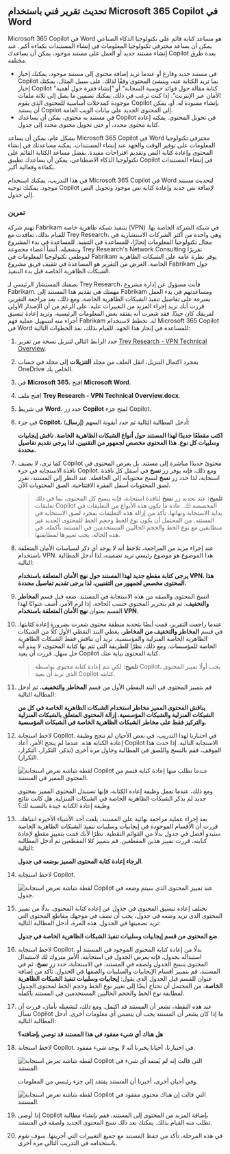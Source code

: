 
تحديث تقرير فني باستخدام Microsoft 365 Copilot في Word
---
Microsoft 365 Copilot في Word هو مساعد كتابة قائم على تكنولوجيا الذكاء الصناعي يمكن أن يساعد محترفي تكنولوجيا المعلومات في إنشاء المستندات بكفاءة أكبر. عند إنشاء مستند جديد أو العمل على مستند موجود، يمكن أن يساعدك Copilot بعدة طرق مختلفة.

 -  في مستند جديد وفارغ أو عندما تريد إضافة محتوى إلى مستند موجود، يمكنك إخبار Copilot بما تريد الكتابة عنه، وينشئ المحتوى وفقًا لذلك. على سبيل المثال، يمكنك إخبار Copilot "كتابة مقالة حول فوائد حوسبة السحابة" أو "إنشاء فقرة حول أهمية الأمان عبر الإنترنت". إذا كنت ترغب في ذلك، يمكنك تضمين ما يصل إلى ثلاثة ملفات موجودة كمدخلات أساسية للمحتوى الذي يقوم Copilot بإنشاء مسودة له. أو، يمكن أن يستند Copilot إلى المحتوى الجديد على بيانات الويب العامة.
 -  في مستند به محتوى، يمكن أن يساعدك Copilot في تحويل المحتوى. يمكنه إعادة كتابة محتوى محدد، أو حتى تحويل محتوى محدد إلى جدول.

بشكل عام، يمكن أن يساعد Microsoft 365 Copilot في Word محترفي تكنولوجيا المعلومات على توفير الوقت والجهد عند إنشاء المستندات. يمكنه مساعدتك في إنشاء المحتوى وإعادة كتابة النص وتقديم اقتراحات مفيدة. بفضل مساعد الكتابة القائم على تكنولوجيا الذكاء الاصطناعي، يمكن أن يساعدك تطبيق Copilot في إنشاء المستندات بكفاءة وفعالية أكبر.

في هذا التدريب، يمكنك استخدام Microsoft 365 Copilot في Word لتحديث مستند موجود. يمكنك توجيه Copilot لإضافة نص جديد وإعادة كتابة نص موجود وتحويل النص إلى جدول.

### تمرين

تهتم شركة Fabrikam بتنفيذ شبكة ظاهرية خاصة (VPN) في شبكة الشركة الخاصة بها. للقيام بذلك، تعاقدت مع Trey Research، وهي واحدة من أكثر الشركات الاستشارية في مجال تكنولوجيا المعلومات إنجازًا، للمساعدة في التنفيذ. للمساعدة في بدء المشروع وتشغيله، أنشأ أعضاء مجموعة Trey Research's Network Consulting تقريرًا لموظفي تكنولوجيا المعلومات في Fabrikam يوفر نظرة عامة على الشبكات الظاهرية الخاصة. الغرض من التقرير هو المساعدة في تثقيف فريق مشروع Fabrikam حول الشبكات الظاهرية الخاصة قبل بدء التنفيذ.

بصفتك المستشار الرئيسي لـ Trey Research، فأنت مسؤول عن إدارة مشروع Fabrikam. مهمتك هي تقديم هذا المستند إلى Fabrikam ومساعدتهم في بدء العمل بسرعة على تفاصيل تنفيذ الشبكات الظاهرية الخاصة. ومع ذلك، بعد مراجعة التقرير، قررت أنك تريد إجراء المزيد من التغييرات عليه. على الرغم من أن الإصدار الأولي لفريقك كان جيدًا، فقد شعرت أنه يفتقد بعض المعلومات الرئيسية، وتريد إعادة تنسيق أجزاء منه لتسهيل عملية فهم Fabrikam له. تخطط لاستخدام Microsoft 365 Copilot في Word للمساعدة في إنجاز هذا الجهد. للقيام بذلك، نفذ الخطوات التالية:

1.  حدد الرابط التالي لتنزيل نسخة من تقرير [Trey Research - VPN Technical Overview](https://go.microsoft.com/fwlink/?linkid=2269129).
2.  بمجرد اكتمال التنزيل، انقل الملف من مجلد **التنزيلات** إلى مجلد في حساب OneDrive الخاص بك.
3.  في **Microsoft 365**، افتح **Microsoft Word**.
4.  افتح ملف **Trey Research - VPN Technical Overview.docx**.
5.  في شريط **Word**، حدد زر **Copilot** لفتح جزء Copilot.
6.  في جزء **Copilot**، أدخل المطالبة التالية ثم حدد أيقونة السهم (**إرسال**):
    
    **اكتب مقطعًا جديدًا لهذا المستند حول أنواع الشبكات الظاهرية الخاصة. ناقش إيجابيات وسلبيات كل نوع. هذا المحتوى مخصص لجمهور من التقنيين، لذا يرجى تقديم تفاصيل محددة.**
7.  كما ترى، لا يضيف Copilot محتوىً جديدًا مباشرة إلى مستند. بل يعرض المحتوى في نافذة الاستجابة في جزء Copilot. ومع ذلك، فإنه يوفر زر **نسخ** في أسفل كل نافذة استجابة، لذا حدد زر **نسخ** لنسخ محتوياته إلى الحافظة. عند النظر إلى المستند، تقرر لصق المحتويات أسفل الفقرة الافتتاحية. الصق المحتويات الآن.
    
    > **تلميح:** عند تحديد زر **نسخ** لنافذة استجابة، فإنه ينسخ كل المحتوى، بما في ذلك تعليقات Copilot المخصصة لك. عادة ما تكون هذه الأنواع من التعليقات في بداية الاستجابة ونهاتها. تأكد من إزالة هذه التعليقات بمجرد لصق الاستجابة في المستند. من المحتمل أن يكون نوع الخط وحجم الخط للمحتوى الجديد غير متطابقين مع نوع الخط والحجم الحاليين المستخدمين في المستند بأكمله. في هذه الحالة، يجب تغييرها لمطابقتها.

8.  عند إجراء مزيد من المراجعة، تلاحظ أنه لا يوجد أي ذكر لسياسات الأمان المتعلقة باستخدام VPN. هذا الموضوع هو موضوع رئيسي تريد تضمينه، لذا أدخل المطالبة التالية:
    
    **يرجى كتابة مقطع جديد لهذا المستند حول نهج الأمان المتعلقة باستخدام VPN. هذا المحتوى مخصص لجمهور من التقنيين، لذا يرجى تقديم تفاصيل محددة.**
9.  انسخ المحتوى والصقه من هذه الاستجابة في المستند. ضعه قبل قسم **المخاطر والتخفيف**، ثم قم بتحرير المحتوى حسب الحاجة. إذا لزم الأمر، أضف عنوانًا لهذا القسم بعنوان **نهج الأمان المتعلقة باستخدام VPN**.
10. عندما راجعت التقرير، قمت أيضًا بتحديد منطقة محتوى شعرت بضرورة إعادة كتابتها. في قسم **المخاطر والتخفيف من المخاطر**، يغطي البند النقطي الأول كلًا من الشبكات الظاهرية الخاصة المنزلية والمؤسسية. تريد أن تناقش فقط الشبكات الظاهرية الخاصة للمؤسسات. ومع ذلك، نظرًا للطريقة التي تتم بها كتابة المحتوى، لا يبدو أنه حل سهل. قررت أن يعيد Copilot كتابة المحتوى نيابة عنك.
    
    > **تلميح:** لكي تتم إعادة كتابة محتوى بواسطة Copilot، يجب أولًا تمييز المحتوى الذي تريد أن يعيد Copilot كتابته.
    
11. قم بتمييز المحتوى في البند النقطي الأول من قسم **المخاطر والتخفيف**، ثم أدخل المطالبة التالية:
    
    **يناقش المحتوى المميز مخاطر استخدام الشبكات الظاهرية الخاصة في كل من الشبكات المنزلية والشبكات المؤسسية. إزالة المحتوى المتعلق بالشبكات المنزلية والتركيز فقط على مخاطر الشبكات الظاهرية الخاصة في الشبكات المؤسسية.** 
12. لاحظ استجابة Copilot. في اختبارنا لهذا التدريب، في بعض الأحيان لم تنجح وظيفة إعادة الكتابة هذه. عندما لم ينجح الأمر، أعاد Copilot الاستجابة التالية. إذا حدث هذا الموقف، فقم بالنسخ واللصق في المطالبة وحاول مرة أخرى (تذكر، التكرار، التكرار، التكرار).

    ![لقطة شاشة تعرض استجابة Copilot عندما تطلب منها إعادة كتابة قسم من المحتوى المميز في المستند.](../media/copilot-word-rewrite-message-6814b109.png)
    
    
    ومع ذلك، عندما تعمل وظيفة إعادة الكتابة، فإنها تستبدل المحتوى المميز بمحتوى جديد لم يذكر الشبكات الظاهرية الخاصة في الشبكات المنزلية. هل كانت نتائج وظيفة إعادة الكتابة جيدة بالنسبة لك؟
14. بعد إجراء عملية مراجعة نهائية على المستند، يلفت أحد الأشياء الأخيرة انتباهك. قررت أن الأقسام الموجودة في إيجابيات وسلبيات تنفيذ الشبكات الظاهرية الخاصة ستبدو أفضل في جدول بدلًا من القوائم النقطية. نظرًا لأنك قمت بتمييز مقطع لإعادة كتابته، قررت تمييز هذين المقطعين. قم بتمييز كلا المقطعين ثم أدخل المطالبة التالية:
    
    **الرجاء إعادة كتابة المحتوى المميز بوضعه في جدول**.
15. لاحظ استجابة Copilot.

    ![لقطة شاشة تعرض استجابة Copilot عند تمييز المحتوى الذي سيتم وضعه في جدول.](../media/copilot-word-table-message-04366b21.png)
    
16. تختلف إعادة تنسيق المحتوى في جدول عن إعادة كتابة المحتوى. بدلًا من تمييز المحتوى الذي تريد وضعه في جدول، يجب أن تصف في موجهك مقاطع المحتوى التي تريد تضمينها في الجدول. هذه المرة، أدخل المطالبة التالية:
    
    **ضع المحتوى من قسم إيجابيات وسلبيات تنفيذ الشبكات الظاهرية الخاصة في جدول**.
17. لاحظ استجابة Copilot. بدلًا من إعادة كتابة المحتوى الموجود في المستند أو استبداله بجدول، فإنه يعرض الجدول في استجابته. الأمر متروك لك لاستبدال المحتوى بنسخ الجدول ولصقه في المستند. في الاستجابة، حدد زر **نسخ**، ثم في المستند، قم بتمييز أقسام الإيجابيات والسلبيات والصقها في الجدول. تأكد من إضافة عنوان للقسم قبل الجدول الذي يقول: **إيجابيات وسلبيات تنفيذ الشبكات الظاهرية الخاصة.** من المحتمل أن تحتاج أيضًا إلى تغيير نوع الخط وحجم الخط لمحتوى الجدول لمطابقة نوع الخط والحجم الحاليين المستخدمين في المستند بأكمله.
18. عند هذه النقطة، تشعر أن المستند قد اكتمل. ومع ذلك، لتشغيله بأمان، قررت أن تسأل Copilot ما إذا كان يشعر أن المستند يجب أن يتضمن أي معلومات أخرى. أدخل المطالبة التالية:
    
    **هل هناك أي شيء مفقود في هذا المستند قد توصي بإضافته؟**
19. لاحظ استجابة Copilot. في اختبارنا، أحيانا يخبرنا أنه لا يوجد شيء مفقود.

    ![لقطة شاشة تعرض استجابة Copilot التي قالت إنه لم يُفتقد أي شيء في المستند.](../media/copilot-word-missing-message-c39cf0e6.png)
    
    
    وفي أحيان أخرى، أخبرنا أن المستند يفتقد إلى جزء رئيسي من المعلومات.
    
    ![لقطة شاشة تعرض استجابة Copilot التي قالت إن هناك محتوى مفقود في المستند.](../media/copilot-word-add-more-message-f0e586c3.png)
    
19. إذا أوصى Copilot بإضافة المزيد من المحتوى إلى المستند، فقم بإنشاء مطالبة تطلب منه القيام بذلك. يمكنك بعد ذلك نسخ المحتوى الجديد ولصقه في المستند.
20. في هذه المرحلة، تأكد من حفظ المستند مع جميع التغييرات التي أجريتها. سوف تقوم باستخدامه في التدريب التالي مرة أخرى.
